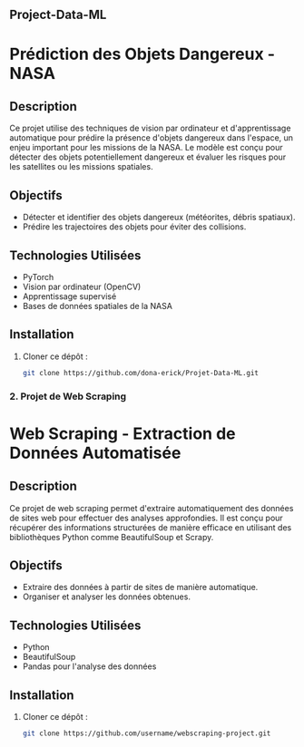 ##  Project-Data-ML
# Prédiction des Objets Dangereux - NASA

## Description
Ce projet utilise des techniques de vision par ordinateur et d'apprentissage automatique pour prédire la présence d'objets dangereux dans l'espace, un enjeu important pour les missions de la NASA. Le modèle est conçu pour détecter des objets potentiellement dangereux et évaluer les risques pour les satellites ou les missions spatiales.

## Objectifs
- Détecter et identifier des objets dangereux (météorites, débris spatiaux).
- Prédire les trajectoires des objets pour éviter des collisions.

## Technologies Utilisées
- PyTorch
- Vision par ordinateur (OpenCV)
- Apprentissage supervisé
- Bases de données spatiales de la NASA

## Installation
1. Cloner ce dépôt : 
   ```bash
   git clone https://github.com/dona-erick/Projet-Data-ML.git


### 2. Projet de Web Scraping

# Web Scraping - Extraction de Données Automatisée

## Description
Ce projet de web scraping permet d'extraire automatiquement des données de sites web pour effectuer des analyses approfondies. Il est conçu pour récupérer des informations structurées de manière efficace en utilisant des bibliothèques Python comme BeautifulSoup et Scrapy.

## Objectifs
- Extraire des données à partir de sites de manière automatique.
- Organiser et analyser les données obtenues.

## Technologies Utilisées
- Python
- BeautifulSoup
- Pandas pour l'analyse des données

## Installation
1. Cloner ce dépôt : 
   ```bash
   git clone https://github.com/username/webscraping-project.git

